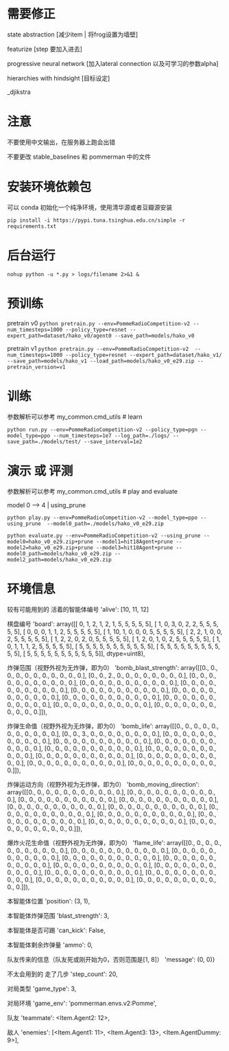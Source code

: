 # 需要修正
state abstraction
[减少item | 将frog设置为墙壁]

featurize 
[step 要加入进去]

progressive neural network
[加入lateral connection 以及可学习的参数alpha]

hierarchies with hindsight
[目标设定]

_djikstra


# 注意
不要使用中文输出，在服务器上跑会出错

不要更改 stable_baselines 和 pommerman 中的文件

# 安装环境依赖包
可以 conda 初始化一个纯净环境，使用清华源或者豆瓣源安装

```pip install -i https://pypi.tuna.tsinghua.edu.cn/simple -r requirements.txt```

# 后台运行
```nohup python -u *.py > logs/filename 2>&1 &```

# 预训练
pretrain v0
```python pretrain.py --env=PommeRadioCompetition-v2 --num_timesteps=1000 --policy_type=resnet --expert_path=dataset/hako_v0/agent0 --save_path=models/hako_v0```

pretrain v1
```python pretrain.py --env=PommeRadioCompetition-v2  --num_timesteps=1000 --policy_type=resnet --expert_path=dataset/hako_v1/ --save_path=models/hako_v1 --load_path=models/hako_v0_e29.zip --pretrain_version=v1```

# 训练
参数解析可以参考 my_common.cmd_utils # learn

```python run.py --env=PommeRadioCompetition-v2 --policy_type=pgn --model_type=ppo --num_timesteps=1e7 --log_path=./logs/ --save_path=./models/test/ --save_interval=1e2```

# 演示 或 评测
参数解析可以参考 my_common.cmd_utils # play and evaluate

model 0 --> 4 | using_prune


```python play.py --env=PommeRadioCompetition-v2 --model_type=ppo --using_prune  --model0_path=./models/hako_v0_e29.zip```

```python evaluate.py --env=PommeRadioCompetition-v2 --using_prune --model0=hako_v0_e29.zip+prune --model1=hit18Agent+prune --model2=hako_v0_e29.zip+prune --model3=hit18Agent+prune --model0_path=models/hako_v0_e29.zip --model2_path=models/hako_v0_e29.zip```

# 环境信息
较有可能用到的
活着的智能体编号
'alive': [10, 11, 12]

棋盘编号
'board':
array([[ 0, 1, 2, 1, 2, 1, 5, 5, 5, 5, 5],
[ 1, 0, 3, 0, 2, 2, 5, 5, 5, 5, 5],
[ 0, 0, 0, 1, 1, 2, 5, 5, 5, 5, 5],
[ 1, 10, 1, 0, 0, 0, 5, 5, 5, 5, 5],
[ 2, 2, 1, 0, 0, 2, 5, 5, 5, 5, 5],
[ 1, 2, 2, 0, 2, 0, 5, 5, 5, 5, 5],
[ 1, 2, 0, 1, 0, 2, 5, 5, 5, 5, 5],
[ 1, 0, 1, 1, 1, 2, 5, 5, 5, 5, 5],
[ 5, 5, 5, 5, 5, 5, 5, 5, 5, 5, 5],
[ 5, 5, 5, 5, 5, 5, 5, 5, 5, 5, 5],
[ 5, 5, 5, 5, 5, 5, 5, 5, 5, 5, 5]], dtype=uint8),

炸弹范围（视野外视为无炸弹，即为0）
'bomb_blast_strength':
array([[0., 0., 0., 0., 0., 0., 0., 0., 0., 0., 0.],
[0., 0., 2., 0., 0., 0., 0., 0., 0., 0., 0.],
[0., 0., 0., 0., 0., 0., 0., 0., 0., 0., 0.],
[0., 0., 0., 0., 0., 0., 0., 0., 0., 0., 0.],
[0., 0., 0., 0., 0., 0., 0., 0., 0., 0., 0.],
[0., 0., 0., 0., 0., 0., 0., 0., 0., 0., 0.],
[0., 0., 0., 0., 0., 0., 0., 0., 0., 0., 0.],
[0., 0., 0., 0., 0., 0., 0., 0., 0., 0., 0.],
[0., 0., 0., 0., 0., 0., 0., 0., 0., 0., 0.],
[0., 0., 0., 0., 0., 0., 0., 0., 0., 0., 0.],
[0., 0., 0., 0., 0., 0., 0., 0., 0., 0., 0.]]),

炸弹生命值（视野外视为无炸弹，即为0）
'bomb_life':
array([[0., 0., 0., 0., 0., 0., 0., 0., 0., 0., 0.],
[0., 0., 3., 0., 0., 0., 0., 0., 0., 0., 0.],
[0., 0., 0., 0., 0., 0., 0., 0., 0., 0., 0.],
[0., 0., 0., 0., 0., 0., 0., 0., 0., 0., 0.],
[0., 0., 0., 0., 0., 0., 0., 0., 0., 0., 0.],
[0., 0., 0., 0., 0., 0., 0., 0., 0., 0., 0.],
[0., 0., 0., 0., 0., 0., 0., 0., 0., 0., 0.],
[0., 0., 0., 0., 0., 0., 0., 0., 0., 0., 0.],
[0., 0., 0., 0., 0., 0., 0., 0., 0., 0., 0.],
[0., 0., 0., 0., 0., 0., 0., 0., 0., 0., 0.],
[0., 0., 0., 0., 0., 0., 0., 0., 0., 0., 0.]]),

炸弹运动方向（视野外视为无炸弹，即为0）
'bomb_moving_direction':
array([[0., 0., 0., 0., 0., 0., 0., 0., 0., 0., 0.],
[0., 0., 0., 0., 0., 0., 0., 0., 0., 0., 0.],
[0., 0., 0., 0., 0., 0., 0., 0., 0., 0., 0.],
[0., 0., 0., 0., 0., 0., 0., 0., 0., 0., 0.],
[0., 0., 0., 0., 0., 0., 0., 0., 0., 0., 0.],
[0., 0., 0., 0., 0., 0., 0., 0., 0., 0., 0.],
[0., 0., 0., 0., 0., 0., 0., 0., 0., 0., 0.],
[0., 0., 0., 0., 0., 0., 0., 0., 0., 0., 0.],
[0., 0., 0., 0., 0., 0., 0., 0., 0., 0., 0.],
[0., 0., 0., 0., 0., 0., 0., 0., 0., 0., 0.],
[0., 0., 0., 0., 0., 0., 0., 0., 0., 0., 0.]]),

爆炸火花生命值（视野外视为无炸弹，即为0）
'flame_life':
array([[0., 0., 0., 0., 0., 0., 0., 0., 0., 0., 0.],
[0., 0., 0., 0., 0., 0., 0., 0., 0., 0., 0.],
[0., 0., 0., 0., 0., 0., 0., 0., 0., 0., 0.],
[0., 0., 0., 0., 0., 0., 0., 0., 0., 0., 0.],
[0., 0., 0., 0., 0., 0., 0., 0., 0., 0., 0.],
[0., 0., 0., 0., 0., 0., 0., 0., 0., 0., 0.],
[0., 0., 0., 0., 0., 0., 0., 0., 0., 0., 0.],
[0., 0., 0., 0., 0., 0., 0., 0., 0., 0., 0.],
[0., 0., 0., 0., 0., 0., 0., 0., 0., 0., 0.],
[0., 0., 0., 0., 0., 0., 0., 0., 0., 0., 0.],
[0., 0., 0., 0., 0., 0., 0., 0., 0., 0., 0.]]),

本智能体位置
'position': (3, 1),

本智能体炸弹范围
'blast_strength': 3,

本智能体是否可踢
'can_kick': False,

本智能体剩余炸弹量
'ammo': 0,

队友传来的信息（队友死或刚开始为0，否则范围是[1, 8]）
'message': (0, 0)}

不太会用到的
走了几步
'step_count': 20,

对局类型
'game_type': 3,

对局环境
'game_env': 'pommerman.envs.v2:Pomme',

队友
'teammate': <Item.Agent2: 12>,

敌人
'enemies': [<Item.Agent1: 11>, <Item.Agent3: 13>, <Item.AgentDummy: 9>],